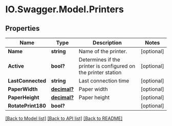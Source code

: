 # IO.Swagger.Model.Printers
## Properties

Name | Type | Description | Notes
------------ | ------------- | ------------- | -------------
**Name** | **string** | Name of the printer. | [optional] 
**Active** | **bool?** | Determines if the printer is configured on the printer station | [optional] 
**LastConnected** | **string** | Last connection time | [optional] 
**PaperWidth** | [**decimal?**](BigDecimal.md) | Paper width | [optional] 
**PaperHeight** | [**decimal?**](BigDecimal.md) | Paper height | [optional] 
**RotatePrint180** | **bool?** |  | [optional] 

[[Back to Model list]](../README.md#documentation-for-models) [[Back to API list]](../README.md#documentation-for-api-endpoints) [[Back to README]](../README.md)

